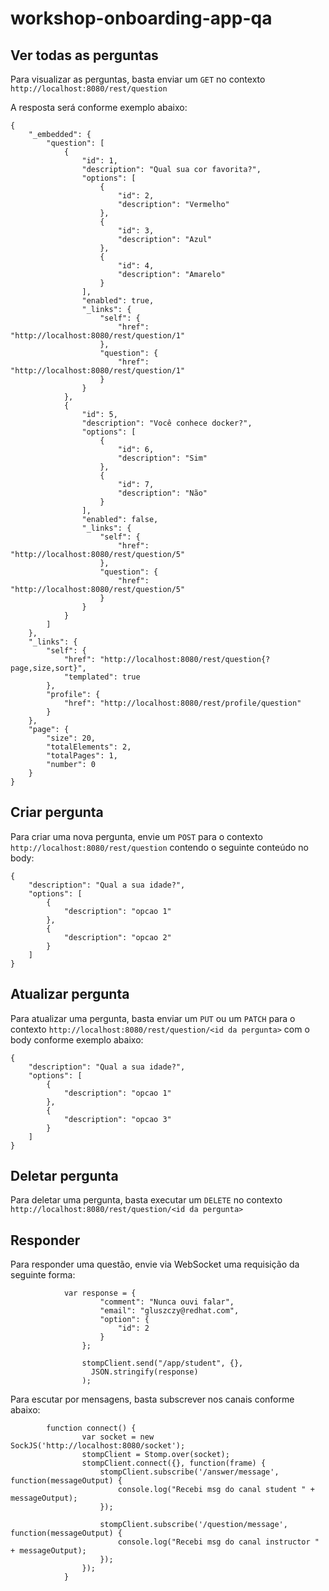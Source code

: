 # workshop-onboarding-app-qa

## Ver todas as perguntas

Para visualizar as perguntas, basta enviar um `GET` no contexto `http://localhost:8080/rest/question`

A resposta será conforme exemplo abaixo:

```
{
    "_embedded": {
        "question": [
            {
                "id": 1,
                "description": "Qual sua cor favorita?",
                "options": [
                    {
                        "id": 2,
                        "description": "Vermelho"
                    },
                    {
                        "id": 3,
                        "description": "Azul"
                    },
                    {
                        "id": 4,
                        "description": "Amarelo"
                    }
                ],
                "enabled": true,
                "_links": {
                    "self": {
                        "href": "http://localhost:8080/rest/question/1"
                    },
                    "question": {
                        "href": "http://localhost:8080/rest/question/1"
                    }
                }
            },
            {
                "id": 5,
                "description": "Você conhece docker?",
                "options": [
                    {
                        "id": 6,
                        "description": "Sim"
                    },
                    {
                        "id": 7,
                        "description": "Não"
                    }
                ],
                "enabled": false,
                "_links": {
                    "self": {
                        "href": "http://localhost:8080/rest/question/5"
                    },
                    "question": {
                        "href": "http://localhost:8080/rest/question/5"
                    }
                }
            }
        ]
    },
    "_links": {
        "self": {
            "href": "http://localhost:8080/rest/question{?page,size,sort}",
            "templated": true
        },
        "profile": {
            "href": "http://localhost:8080/rest/profile/question"
        }
    },
    "page": {
        "size": 20,
        "totalElements": 2,
        "totalPages": 1,
        "number": 0
    }
}
```

## Criar pergunta

Para criar uma nova pergunta, envie um `POST` para o contexto `http://localhost:8080/rest/question` contendo o seguinte conteúdo no body:

```
{
	"description": "Qual a sua idade?",
	"options": [
		{
			"description": "opcao 1"
		},
		{
			"description": "opcao 2"
		}
	]
}
```

## Atualizar pergunta

Para atualizar uma pergunta, basta enviar um `PUT` ou um `PATCH` para o contexto `http://localhost:8080/rest/question/<id da pergunta>` com o body conforme exemplo abaixo:

```
{
	"description": "Qual a sua idade?",
	"options": [
		{
			"description": "opcao 1"
		},
		{
			"description": "opcao 3"
		}
	]
}
```

## Deletar pergunta

Para deletar uma pergunta, basta executar um `DELETE` no contexto `http://localhost:8080/rest/question/<id da pergunta>`

## Responder

Para responder uma questão, envie via WebSocket uma requisição da seguinte forma:

```
			var response = {
                	"comment": "Nunca ouvi falar",
                	"email": "gluszczy@redhat.com",
                	"option": {
                		"id": 2
                	}
                };
                
                stompClient.send("/app/student", {}, 
                  JSON.stringify(response)
                );
```

Para escutar por mensagens, basta subscrever nos canais conforme abaixo:

```
		function connect() {
                var socket = new SockJS('http://localhost:8080/socket');
                stompClient = Stomp.over(socket);  
                stompClient.connect({}, function(frame) {
                    stompClient.subscribe('/answer/message', function(messageOutput) {
                        console.log("Recebi msg do canal student " + messageOutput);
                    });
                    
                    stompClient.subscribe('/question/message', function(messageOutput) {
                        console.log("Recebi msg do canal instructor " + messageOutput);
                    });
                });
            }
```